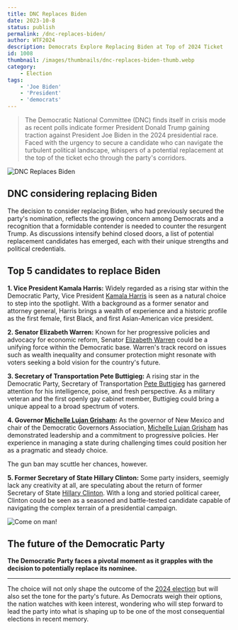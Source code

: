 ```yaml
---
title: DNC Replaces Biden
date: 2023-10-8
status: publish
permalink: /dnc-replaces-biden/
author: WTF2024
description: Democrats Explore Replacing Biden at Top of 2024 Ticket
id: 1008
thumbnail: /images/thumbnails/dnc-replaces-biden-thumb.webp
category:
    - Election
tags:
    - 'Joe Biden'
    - 'President'
    - 'democrats'
---
```


> The Democratic National Committee (DNC) finds itself in crisis mode as recent polls indicate former President Donald Trump gaining traction against President Joe Biden in the 2024 presidential race. Faced with the urgency to secure a candidate who can navigate the turbulent political landscape, whispers of a potential replacement at the top of the ticket echo through the party's corridors.

![DNC Replaces Biden](/images/dnc-replaces-biden.webp)

## DNC considering replacing Biden

The decision to consider replacing Biden, who had previously secured the party's nomination, reflects the growing concern among Democrats and a recognition that a formidable contender is needed to counter the resurgent Trump. As discussions intensify behind closed doors, a list of potential replacement candidates has emerged, each with their unique strengths and political credentials.

## Top 5 candidates to replace Biden

**1. Vice President Kamala Harris:**
Widely regarded as a rising star within the Democratic Party, Vice President [Kamala Harris](https://www.youtube.com/watch?v=x0_R_fipxDY) is seen as a natural choice to step into the spotlight. With a background as a former senator and attorney general, Harris brings a wealth of experience and a historic profile as the first female, first Black, and first Asian-American vice president.

**2. Senator Elizabeth Warren:**
Known for her progressive policies and advocacy for economic reform, Senator [Elizabeth Warren](https://www.politico.com/magazine/story/2019/08/27/pocahontas-elizabeth-warrens-biggest-vulnerability-227912/) could be a unifying force within the Democratic base. Warren's track record on issues such as wealth inequality and consumer protection might resonate with voters seeking a bold vision for the country's future.

**3. Secretary of Transportation Pete Buttigieg:**
A rising star in the Democratic Party, Secretary of Transportation [Pete Buttigieg](https://www.washingtonexaminer.com/policy/infrastructure/biden-buttigieg-racial-equity-token-funding-fire-activists?utm_source=google&utm_medium=cpc&utm_campaign=Pmax_USA_High-Intent-Audience-Signals) has garnered attention for his intelligence, poise, and fresh perspective. As a military veteran and the first openly gay cabinet member, Buttigieg could bring a unique appeal to a broad spectrum of voters.

**4. Governor [Michelle Lujan Grisham](https://news.yahoo.com/mexico-gov-michelle-lujan-grishams-183031293.html):**
As the governor of New Mexico and chair of the Democratic Governors Association, [Michelle Lujan Grisham](https://www.koat.com/article/new-mexico-governor-impeachment-lujan-grisham/45263537) has demonstrated leadership and a commitment to progressive policies. Her experience in managing a state during challenging times could position her as a pragmatic and steady choice.

The gun ban may scuttle her chances, however.

**5. Former Secretary of State Hillary Clinton:**
Some party insiders, seemigly lack any creativity at all, are speculating about the return of former Secretary of State [Hillary Clinton](https://www.msn.com/en-us/news/politics/hillary-clinton-calls-for-formal-deprogramming-of-trump-cult-members/ar-AA1hO3Ae). With a long and storied political career, Clinton could be seen as a seasoned and battle-tested candidate capable of navigating the complex terrain of a presidential campaign.

![Come on man!](/images/comeOnMan.webp)

## The future of the Democratic Party

**The Democratic Party faces a pivotal moment as it grapples with the decision to potentially replace its nominee.**

---

The choice will not only shape the outcome of the [2024 election](/posts/FearAndLoathing2024.html) but will also set the tone for the party's future. As Democrats weigh their options, the nation watches with keen interest, wondering who will step forward to lead the party into what is shaping up to be one of the most consequential elections in recent memory.